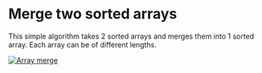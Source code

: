 # Merge two sorted arrays

This simple algorithm takes 2 sorted arrays and merges them into 1 sorted array. Each array can be of different lengths. 

[![Array merge](http://206.189.195.136/wp-content/uploads/2018/05/arraymerge.jpg "Array merge")](http://206.189.195.136/wp-content/uploads/2018/05/arraymerge.jpg "Array merge")
